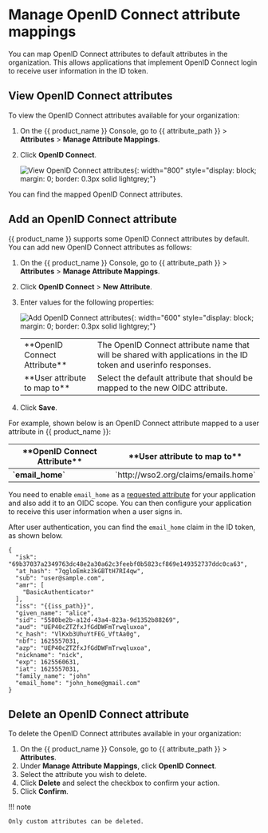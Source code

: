 # Manage OpenID Connect attribute mappings

You can map OpenID Connect attributes to default attributes in the organization. This allows applications that implement OpenID Connect login to receive user information in the ID token.

## View OpenID Connect attributes
To view the OpenID Connect attributes available for your organization:

1. On the {{ product_name }} Console, go to {{ attribute_path }} > **Attributes** > **Manage Attribute Mappings**.
2. Click **OpenID Connect**.

   ![View OpenID Connect attributes]({{base_path}}/assets/img/guides/organization/attributes/attribute-mappings/view-oidc-attributes.png){: width="800" style="display: block; margin: 0; border: 0.3px solid lightgrey;"}

You can find the mapped OpenID Connect attributes.

## Add an OpenID Connect attribute
{{ product_name }} supports some OpenID Connect attributes by default. You can add new OpenID Connect attributes as follows:

1. On the {{ product_name }} Console, go to {{ attribute_path }} > **Attributes** > **Manage Attribute Mappings**.
2. Click **OpenID Connect** > **New Attribute**.
3. Enter values for the following properties:

    ![Add OpenID Connect attributes]({{base_path}}/assets/img/guides/organization/attributes/attribute-mappings/add-oidc-attribute-mapping.png){: width="600" style="display: block; margin: 0; border: 0.3px solid lightgrey;"}

    <table>
          <tbody>
            <tr>
                <td>**OpenID Connect Attribute**</td>
                <td>The OpenID Connect attribute name that will be shared with applications in the ID token and userinfo responses.</td>
             </tr>
             <tr>
                <td>**User attribute to map to**</td>
                <td>Select the default attribute that should be mapped to the new OIDC attribute.</td>
             </tr>
          </tbody>
       </table>

5. Click **Save**.

For example, shown below is an OpenID Connect attribute mapped to a user attribute in {{ product_name }}:
<table>
     <thead>
           <tr>
              <th>**OpenID Connect Attribute**</th>
              <th>**User attribute to map to**</th>
           </tr>
     </thead>
     <tbody>
     <tr>
       <td><b>`email_home`</b></td>
       <td>`http://wso2.org/claims/emails.home` </td>
     </tr>
     </tbody>
</table>

You need to enable `email_home` as a [requested attribute]({{base_path}}/guides/authentication/user-attributes/enable-attributes-for-oidc-app/#select-user-attributes) for your application and also add it to an OIDC scope. You can then configure your application to receive this user information when a user signs in.

After user authentication, you can find the `email_home` claim in the ID token, as shown below.

``` 
{
  "isk": "69b37037a2349763dc48e2a30a62c3feebf0b5823cf869e149352737ddc0ca63",
  "at_hash": "7qgloEmkz3kGBTtH7RI4qw",
  "sub": "user@sample.com",
  "amr": [
    "BasicAuthenticator"
  ],
  "iss": "{{iss_path}}",
  "given_name": "alice",
  "sid": "5580be2b-a12d-43a4-823a-9d1352b88269",
  "aud": "UEP40cZTZfxJfGdDWFmTrwqluxoa",
  "c_hash": "VlKxb3UhuYtFEG_VftAa0g",
  "nbf": 1625557031,
  "azp": "UEP40cZTZfxJfGdDWFmTrwqluxoa",
  "nickname": "nick",
  "exp": 1625560631,
  "iat": 1625557031,
  "family_name": "john"
  "email_home": "john_home@gmail.com"
}
```

## Delete an OpenID Connect attribute
To delete the OpenID Connect attributes available in your organization:

1. On the {{ product_name }} Console, go to {{ attribute_path }} > **Attributes**.
2. Under **Manage Attribute Mappings**, click **OpenID Connect**.
3. Select the attribute you wish to delete.
3. Click **Delete** and select the checkbox to confirm your action.
4. Click **Confirm**.

!!! note
    
    Only custom attributes can be deleted.
